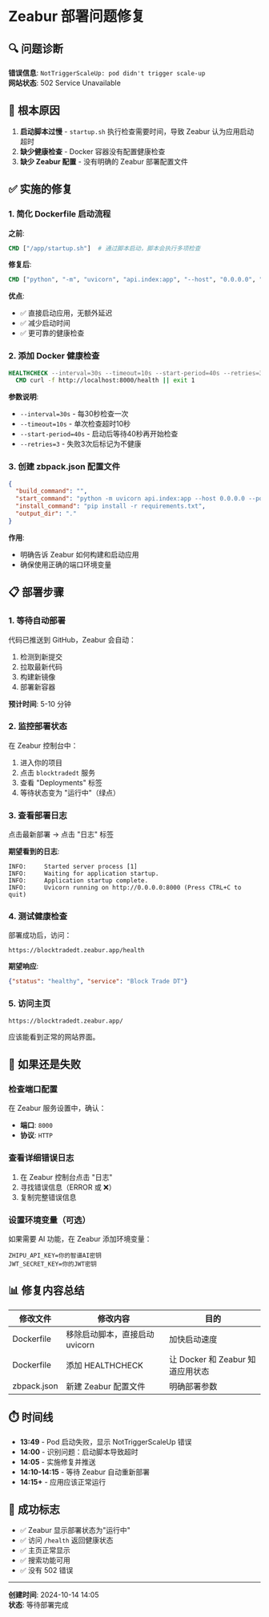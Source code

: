 # Zeabur 部署问题修复

## 🔍 问题诊断

**错误信息**: `NotTriggerScaleUp: pod didn't trigger scale-up`  
**网站状态**: 502 Service Unavailable

## 🎯 根本原因

1. **启动脚本过慢** - `startup.sh` 执行检查需要时间，导致 Zeabur 认为应用启动超时
2. **缺少健康检查** - Docker 容器没有配置健康检查
3. **缺少 Zeabur 配置** - 没有明确的 Zeabur 部署配置文件

## ✅ 实施的修复

### 1. 简化 Dockerfile 启动流程

**之前**:
```dockerfile
CMD ["/app/startup.sh"]  # 通过脚本启动，脚本会执行多项检查
```

**修复后**:
```dockerfile
CMD ["python", "-m", "uvicorn", "api.index:app", "--host", "0.0.0.0", "--port", "8000"]
```

**优点**:
- ✅ 直接启动应用，无额外延迟
- ✅ 减少启动时间
- ✅ 更可靠的健康检查

### 2. 添加 Docker 健康检查

```dockerfile
HEALTHCHECK --interval=30s --timeout=10s --start-period=40s --retries=3 \
  CMD curl -f http://localhost:8000/health || exit 1
```

**参数说明**:
- `--interval=30s` - 每30秒检查一次
- `--timeout=10s` - 单次检查超时10秒
- `--start-period=40s` - 启动后等待40秒再开始检查
- `--retries=3` - 失败3次后标记为不健康

### 3. 创建 zbpack.json 配置文件

```json
{
  "build_command": "",
  "start_command": "python -m uvicorn api.index:app --host 0.0.0.0 --port ${PORT:-8000}",
  "install_command": "pip install -r requirements.txt",
  "output_dir": "."
}
```

**作用**:
- 明确告诉 Zeabur 如何构建和启动应用
- 确保使用正确的端口环境变量

## 📋 部署步骤

### 1. 等待自动部署

代码已推送到 GitHub，Zeabur 会自动：
1. 检测到新提交
2. 拉取最新代码
3. 构建新镜像
4. 部署新容器

**预计时间**: 5-10 分钟

### 2. 监控部署状态

在 Zeabur 控制台中：
1. 进入你的项目
2. 点击 `blocktradedt` 服务
3. 查看 "Deployments" 标签
4. 等待状态变为 "运行中"（绿点）

### 3. 查看部署日志

点击最新部署 → 点击 "日志" 标签

**期望看到的日志**:
```
INFO:     Started server process [1]
INFO:     Waiting for application startup.
INFO:     Application startup complete.
INFO:     Uvicorn running on http://0.0.0.0:8000 (Press CTRL+C to quit)
```

### 4. 测试健康检查

部署成功后，访问：
```
https://blocktradedt.zeabur.app/health
```

**期望响应**:
```json
{"status": "healthy", "service": "Block Trade DT"}
```

### 5. 访问主页

```
https://blocktradedt.zeabur.app/
```

应该能看到正常的网站界面。

## 🔧 如果还是失败

### 检查端口配置

在 Zeabur 服务设置中，确认：
- **端口**: `8000`
- **协议**: `HTTP`

### 查看详细错误日志

1. 在 Zeabur 控制台点击 "日志"
2. 寻找错误信息（ERROR 或 ❌）
3. 复制完整错误信息

### 设置环境变量（可选）

如果需要 AI 功能，在 Zeabur 添加环境变量：

```
ZHIPU_API_KEY=你的智谱AI密钥
JWT_SECRET_KEY=你的JWT密钥
```

## 📊 修复内容总结

| 修改文件 | 修改内容 | 目的 |
|---------|---------|------|
| Dockerfile | 移除启动脚本，直接启动 uvicorn | 加快启动速度 |
| Dockerfile | 添加 HEALTHCHECK | 让 Docker 和 Zeabur 知道应用状态 |
| zbpack.json | 新建 Zeabur 配置文件 | 明确部署参数 |

## ⏱️ 时间线

- **13:49** - Pod 启动失败，显示 NotTriggerScaleUp 错误
- **14:00** - 识别问题：启动脚本导致超时
- **14:05** - 实施修复并推送
- **14:10-14:15** - 等待 Zeabur 自动重新部署
- **14:15+** - 应用应该正常运行

## 🎯 成功标志

- ✅ Zeabur 显示部署状态为"运行中"
- ✅ 访问 `/health` 返回健康状态
- ✅ 主页正常显示
- ✅ 搜索功能可用
- ✅ 没有 502 错误

---

**创建时间**: 2024-10-14 14:05  
**状态**: 等待部署完成
















